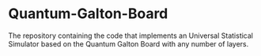 # Quantum-Galton-Board
The repository containing the code that implements an Universal Statistical Simulator based on the Quantum Galton Board with any number of layers. 

